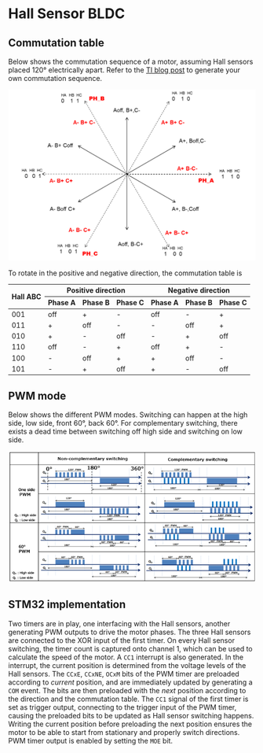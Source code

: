 # Hall Sensor BLDC

## Commutation table

Below shows the commutation sequence of a motor, assuming Hall sensors placed 120° electrically apart. Refer to the [TI blog post](https://e2e.ti.com/blogs_/b/industrial_strength/posts/generate-your-own-commutation-table-part-2) to generate your own commutation sequence.

<img src="images/Commutation-sequence.png" alt="Commutation sequence" width="600"/>

To rotate in the positive and negative direction, the commutation table is
<table>
<thead>
  <tr>
    <th rowspan="2">Hall ABC</th>
    <th colspan="3">Positive direction</th>
    <th colspan="3">Negative direction</th>
  </tr>
  <tr>
    <th>Phase A</th>
    <th>Phase B</th>
    <th>Phase C</th>
    <th>Phase A</th>
    <th>Phase B</th>
    <th>Phase C</th>
  </tr>
</thead>
<tbody>
  <tr>
    <td>001</td>
    <td>off</td>
    <td>+</td>
    <td>-</td>
    <td>off</td>
    <td>-</td>
    <td>+</td>
  </tr>
  <tr>
    <td>011</td>
    <td>+</td>
    <td>off</td>
    <td>-</td>
    <td>-</td>
    <td>off</td>
    <td>+</td>
  </tr>
  <tr>
    <td>010</td>
    <td>+</td>
    <td>-</td>
    <td>off</td>
    <td>-</td>
    <td>+</td>
    <td>off</td>
  </tr>
  <tr>
    <td>110</td>
    <td>off</td>
    <td>-</td>
    <td>+</td>
    <td>off</td>
    <td>+</td>
    <td>-</td>
  </tr>
  <tr>
    <td>100</td>
    <td>-</td>
    <td>off</td>
    <td>+</td>
    <td>+</td>
    <td>off</td>
    <td>-</td>
  </tr>
  <tr>
    <td>101</td>
    <td>-</td>
    <td>+</td>
    <td>off</td>
    <td>+</td>
    <td>-</td>
    <td>off</td>
  </tr>
</tbody>
</table>

## PWM mode

Below shows the different PWM modes. Switching can happen at the high side, low side, front 60°, back 60°. For complementary switching, there exists a dead time between switching off high side and switching on low side.

![PWM mode](images/PWM-mode.png)

## STM32 implementation

Two timers are in play, one interfacing with the Hall sensors, another generating PWM outputs to drive the motor phases.
The three Hall sensors are connected to the XOR input of the first timer. On every Hall sensor switching, the timer count is captured onto channel 1, which can be used to calculate the speed of the motor. A `CC1` interrupt is also generated. In the interrupt, the current position is determined from the voltage levels of the Hall sensors. The `CCxE`, `CCxNE`, `OCxM` bits of the PWM timer are preloaded according to *current* position, and are immediately updated by generating a `COM` event. The bits are then preloaded with the *next* position according to the direction and the commutation table. The `CC1` signal of the first timer is set as trigger output, connecting to the trigger input of the PWM timer, causing the preloaded bits to be updated as Hall sensor switching happens. Writing the current position before preloading the next position ensures the motor to be able to start from stationary and properly switch directions. PWM timer output is enabled by setting the `MOE` bit.
